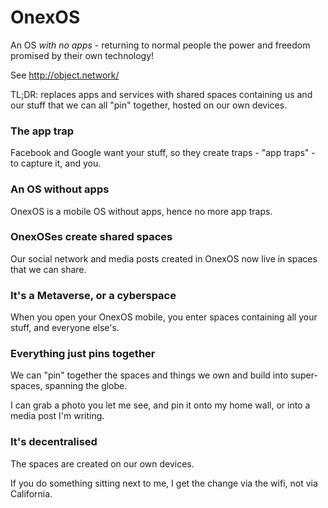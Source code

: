 # OnexOS
An OS _with no apps_ - returning to normal people the power and freedom promised by their own technology!

See http://object.network/

TL;DR: replaces apps and services with shared spaces containing us and our stuff that we can all "pin" together, hosted on our own devices.

### The app trap

Facebook and Google want your stuff, so they create traps - "app traps" - to capture it, and you.

### An OS without apps

OnexOS is a mobile OS without apps, hence no more app traps.

### OnexOSes create shared spaces

Our social network and media posts created in OnexOS now live in spaces that we can share.

### It's a Metaverse, or a cyberspace

When you open your OnexOS mobile, you enter spaces containing all your stuff, and everyone else's.

### Everything just pins together

We can "pin" together the spaces and things we own and build into super-spaces, spanning the globe.

I can grab a photo you let me see, and pin it onto my home wall, or into a media post I'm writing.

### It's decentralised

The spaces are created on our own devices.

If you do something sitting next to me, I get the change via the wifi, not via California.


